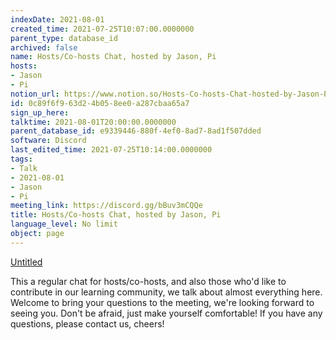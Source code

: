 ```yaml
---
indexDate: 2021-08-01
created_time: 2021-07-25T10:07:00.0000000
parent_type: database_id
archived: false
name: Hosts/Co-hosts Chat, hosted by Jason, Pi
hosts:
- Jason
- Pi
notion_url: https://www.notion.so/Hosts-Co-hosts-Chat-hosted-by-Jason-Pi-0c89f6f963d24b058ee0a287cbaa65a7
id: 0c89f6f9-63d2-4b05-8ee0-a287cbaa65a7
sign_up_here: 
talktime: 2021-08-01T20:00:00.0000000
parent_database_id: e9339446-880f-4ef0-8ad7-8ad1f507dded
software: Discord
last_edited_time: 2021-07-25T10:14:00.0000000
tags:
- Talk
- 2021-08-01
- Jason
- Pi
meeting_link: https://discord.gg/bBuv3mCQQe
title: Hosts/Co-hosts Chat, hosted by Jason, Pi
language_level: No limit
object: page
---
```




[Untitled](https://www.notion.so/cb083fc4f0b7459aa5afe1900ef25a1f)   


This a regular chat for hosts/co-hosts, and also those who'd like to contribute in our learning community, we talk about almost everything here. Welcome to bring your questions to the meeting, we're looking forward to seeing you. Don't be afraid, just make yourself comfortable!
If you have any questions, please contact us, cheers!







